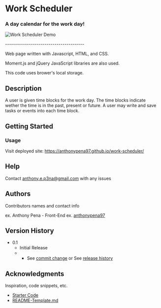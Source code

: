 # Work Scheduler
### A day calendar for the work day!

![Work Scheduler Demo](https://user-images.githubusercontent.com/79285555/130336757-f76790dc-40cd-407b-bc45-010d98988be1.gif)

<p> ---------------------------------------- </p>

Web page written with Javascript, HTML, and CSS.

Moment.js and jQuery JavaScript libraries are also used.

This code uses brower's local storage.

## Description

A user is given time blocks for the work day. The time blocks indicate wether the time is in the past, present or future. A user may write and save tasks or events into each time block.

## Getting Started

### Usage

Visit deployed site: https://anthonypena97.github.io/work-scheduler/

## Help

Contact anthony.e.p3na@gmail.com with any issues

## Authors

Contributors names and contact info

ex. Anthony Pena - Front-End
ex. [anthonypena97](https://github.com/anthonypena97)

## Version History
    
* 0.1
    * Initial Release
    * * See [commit change](https://github.com/anthonypena97/work-scheduler/commits/main) or See [release history](https://github.com/anthonypena97/work-scheduler/releases)

## Acknowledgments

Inspiration, code snippets, etc.
* [Starter Code](https://github.com/coding-boot-camp/super-disco)
* [README-Template.md](https://gist.github.com/DomPizzie/7a5ff55ffa9081f2de27c315f5018afc)
